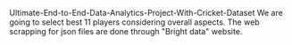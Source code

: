 Ultimate-End-to-End-Data-Analytics-Project-With-Cricket-Dataset
We are going to select best 11 players considering overall aspects. The web scrapping for json files are done through "Bright data" website.
